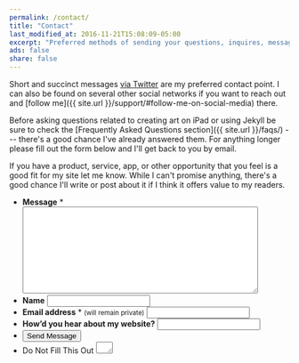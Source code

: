 ```yaml
---
permalink: /contact/
title: "Contact"
last_modified_at: 2016-11-21T15:08:09-05:00
excerpt: "Preferred methods of sending your questions, inquires, messages, and love letters to me."
ads: false
share: false
---
```


Short and succinct messages [via Twitter](https://twitter.com/mmistakes) are my preferred contact point. I can also be found on several other social networks if you want to reach out and [follow me]({{ site.url }}/support/#follow-me-on-social-media) there.

Before asking questions related to creating art on iPad or using Jekyll be sure to check the [Frequently Asked Questions section]({{ site.url }}/faqs/) --- there's a good chance I've already answered them. For anything longer please fill out the form below and I'll get back to you by email.

If you have a product, service, app, or other opportunity that you feel is a good fit for my site let me know. While I can't promise anything, there's a good chance I'll write or post about it if I think it offers value to my readers.

<script>{% include wufoo.js %}</script>

<form id="form1" name="form1" class="page__form" accept-charset="UTF-8" autocomplete="off" enctype="multipart/form-data" method="post" novalidate action="https://mademistakes.wufoo.com/forms/zr2w1zk1hbcjv0/#public">
  <ul>
    <li id="foli1">
      <label id="title1" for="Field1"><strong>Message</strong> <span id="req_1" class="req">*</span></label>
      <textarea id="Field1" name="Field1" spellcheck="true" rows="10" cols="50" required></textarea>
    </li>
    <li id="foli7">
      <label id="title7" for="Field7"><strong>Name</strong></label>
      <input id="Field7" name="Field7" type="text" maxlength="255" />
    </li>
    <li id="foli2">
      <label id="title2" for="Field2"><strong>Email address</strong> <span id="req_2" class="req">*</span> <small>(will remain private)</small></label>
      <input id="Field2" name="Field2" type="email" spellcheck="false" maxlength="255" required />
    </li>
    <li id="foli10">
      <label id="title10" for="Field10"><strong>How&rsquo;d you hear about my website?</strong></label>
      <input id="Field10" name="Field10" type="text" maxlength="255" />
    </li>
    <li>
      <button id="saveForm" name="saveForm" class="btn btn--large" type="submit">Send Message</button>
    </li>
    <li class="hidden">
      <label for="comment">Do Not Fill This Out</label>
      <textarea name="comment" id="comment" rows="1" cols="1"></textarea>
      <input type="hidden" id="idstamp" name="idstamp" value="DXSyHZyBYpNZI+88LvVOKO8dSfd/5lyIeCQAXFVxeJY=" />
    </li>
  </ul>
</form>
